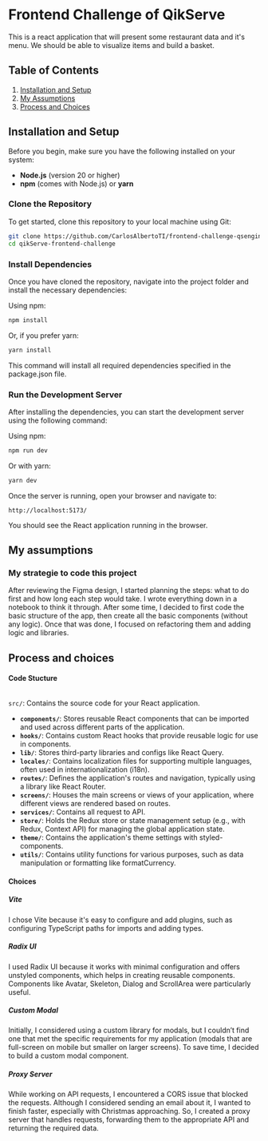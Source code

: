 # Frontend Challenge of QikServe

This is a react application that will present some restaurant data and it's menu. We should be able to visualize items and build a basket.

## Table of Contents

1. [Installation and Setup](#installation-and-setup)
2. [My Assumptions](#my-assumptions)
3. [Process and Choices](#process-and-choices)

## Installation and Setup

Before you begin, make sure you have the following installed on your system:

- **Node.js** (version 20 or higher)
- **npm** (comes with Node.js) or **yarn**

### Clone the Repository

To get started, clone this repository to your local machine using Git:

```bash
git clone https://github.com/CarlosAlbertoTI/frontend-challenge-qsengineers
cd qikServe-frontend-challenge
```
### Install Dependencies
Once you have cloned the repository, navigate into the project folder and install the necessary dependencies:

Using npm:
```bash
npm install
```
Or, if you prefer yarn:
```bash
yarn install
```
This command will install all required dependencies specified in the package.json file.

### Run the Development Server
After installing the dependencies, you can start the development server using the following command:

Using npm:

```bash
npm run dev
```

Or with yarn:

```bash
yarn dev
```
Once the server is running, open your browser and navigate to:
```
http://localhost:5173/
```
You should see the React application running in the browser.

## My assumptions

### My strategie to code this project
After reviewing the Figma design, I started planning the steps: what to do first and how long each step would take. I wrote everything down in a notebook to think it through. After some time, I decided to first code the basic structure of the app, then create all the basic components (without any logic). Once that was done, I focused on refactoring them and adding logic and libraries.

## Process and choices

#### Code Stucture 

###### 
`src/`: Contains the source code for your React application.
- **`components/`**: Stores reusable React components that can be imported and used across different parts of the application.
- **`hooks/`**: Contains custom React hooks that provide reusable logic for use in components.
- **`lib/`**: Stores third-party libraries and configs like React Query.
- **`locales/`**: Contains localization files for supporting multiple languages, often used in internationalization (i18n).
- **`routes/`**: Defines the application's routes and navigation, typically using a library like React Router.
- **`screens/`**: Houses the main screens or views of your application, where different views are rendered based on routes.
- **`services/`**: Contains all request to API.
- **`store/`**: Holds the Redux store or state management setup (e.g., with Redux, Context API) for managing the global application state.
- **`theme/`**: Contains the application's theme settings with styled-components.
- **`utils/`**: Contains utility functions for various purposes, such as data manipulation or formatting like formatCurrency.

#### Choices

##### Vite

I chose Vite because it's easy to configure and add plugins, such as configuring TypeScript paths for imports and adding types.
##### Radix UI

I used Radix UI because it works with minimal configuration and offers unstyled components, which helps in creating reusable components. Components like Avatar, Skeleton, Dialog and ScrollArea were particularly useful.
##### Custom Modal

Initially, I considered using a custom library for modals, but I couldn’t find one that met the specific requirements for my application (modals that are full-screen on mobile but smaller on larger screens). To save time, I decided to build a custom modal component.
##### Proxy Server

While working on API requests, I encountered a CORS issue that blocked the requests. Although I considered sending an email about it, I wanted to finish faster, especially with Christmas approaching. So, I created a proxy server that handles requests, forwarding them to the appropriate API and returning the required data.
